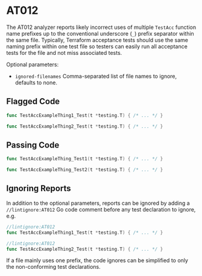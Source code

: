 # AT012

The AT012 analyzer reports likely incorrect uses of multiple `TestAcc` function name prefixes up to the conventional underscore (`_`) prefix separator within the same file. Typically, Terraform acceptance tests should use the same naming prefix within one test file so testers can easily run all acceptance tests for the file and not miss associated tests.

Optional parameters:

- `ignored-filenames` Comma-separated list of file names to ignore, defaults to none.

## Flagged Code

```go
func TestAccExampleThing1_Test(t *testing.T) { /* ... */ }

func TestAccExampleThing2_Test(t *testing.T) { /* ... */ }
```

## Passing Code

```go
func TestAccExampleThing_Test1(t *testing.T) { /* ... */ }

func TestAccExampleThing_Test2(t *testing.T) { /* ... */ }
```

## Ignoring Reports

In addition to the optional parameters, reports can be ignored by adding a `//lintignore:AT012` Go code comment before any test declaration to ignore, e.g.

```go
//lintignore:AT012
func TestAccExampleThing1_Test(t *testing.T) { /* ... */ }

//lintignore:AT012
func TestAccExampleThing2_Test(t *testing.T) { /* ... */ }
```

If a file mainly uses one prefix, the code ignores can be simplified to only the non-conforming test declarations.
